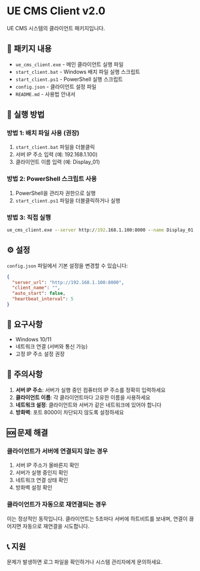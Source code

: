 # UE CMS Client v2.0

UE CMS 시스템의 클라이언트 패키지입니다.

## 📁 패키지 내용

- `ue_cms_client.exe` - 메인 클라이언트 실행 파일
- `start_client.bat` - Windows 배치 파일 실행 스크립트
- `start_client.ps1` - PowerShell 실행 스크립트
- `config.json` - 클라이언트 설정 파일
- `README.md` - 사용법 안내서

## 🚀 실행 방법

### 방법 1: 배치 파일 사용 (권장)
1. `start_client.bat` 파일을 더블클릭
2. 서버 IP 주소 입력 (예: 192.168.1.100)
3. 클라이언트 이름 입력 (예: Display_01)

### 방법 2: PowerShell 스크립트 사용
1. PowerShell을 관리자 권한으로 실행
2. `start_client.ps1` 파일을 더블클릭하거나 실행

### 방법 3: 직접 실행
```cmd
ue_cms_client.exe --server http://192.168.1.100:8000 --name Display_01
```

## ⚙️ 설정

`config.json` 파일에서 기본 설정을 변경할 수 있습니다:

```json
{
  "server_url": "http://192.168.1.100:8000",
  "client_name": "",
  "auto_start": false,
  "heartbeat_interval": 5
}
```

## 🔧 요구사항

- Windows 10/11
- 네트워크 연결 (서버와 통신 가능)
- 고정 IP 주소 설정 권장

## 📝 주의사항

1. **서버 IP 주소**: 서버가 실행 중인 컴퓨터의 IP 주소를 정확히 입력하세요
2. **클라이언트 이름**: 각 클라이언트마다 고유한 이름을 사용하세요
3. **네트워크 설정**: 클라이언트와 서버가 같은 네트워크에 있어야 합니다
4. **방화벽**: 포트 8000이 차단되지 않도록 설정하세요

## 🆘 문제 해결

### 클라이언트가 서버에 연결되지 않는 경우
1. 서버 IP 주소가 올바른지 확인
2. 서버가 실행 중인지 확인
3. 네트워크 연결 상태 확인
4. 방화벽 설정 확인

### 클라이언트가 자동으로 재연결되는 경우
이는 정상적인 동작입니다. 클라이언트는 5초마다 서버에 하트비트를 보내며, 연결이 끊어지면 자동으로 재연결을 시도합니다.

## 📞 지원

문제가 발생하면 로그 파일을 확인하거나 시스템 관리자에게 문의하세요. 
